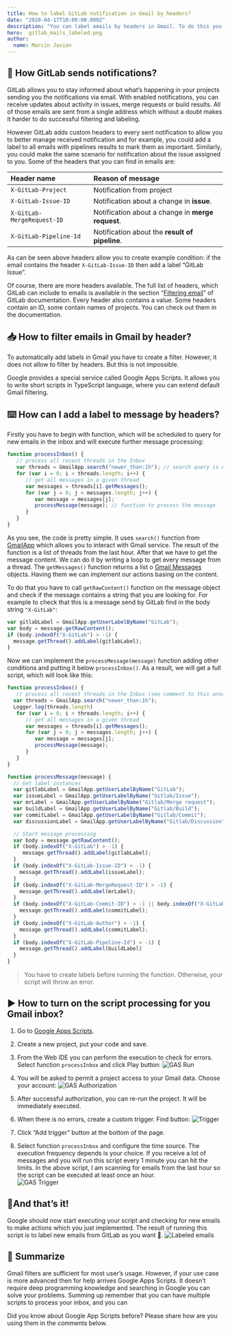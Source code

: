 ```yaml
---
title: How to label GitLab notification in Gmail by headers?
date: "2020-04-17T10:00:00.000Z"
description: "You can label emails by headers in Gmail. To do this you have to create a script that periodically scans for new emails in your inbox. To demonstrate it I will use Gitlab notifications and we will add labels to messages basing on their headers"
hero:  gitlab_mails_labeled.png
author:
  name: Marcin Jasion
---
```


## 📨 How GitLab sends notifications?

GitLab allows you to stay informed about what’s happening in your projects sending you the notifications via email. With enabled notifications, you can receive updates about activity in issues, merge requests or build results. All of those emails are sent from a single address which without a doubt makes it harder to do successful filtering and labeling.

However GitLab adds custom headers to every sent notification to allow you to better manage received notification and for example, you could add a label to all emails with pipelines results to mark them as important. Similarly, you could make the same scenario for notification about the issue assigned to you. Some of the headers that you can find in emails are:
<center>

|Header name|Reason of message|
|:-|:-|
| `X-GitLab-Project` | Notification from project |
| `X-GitLab-Issue-ID` | Notification about a change in **issue**. |
| `X-GitLab-MergeRequest-ID` | Notification about a change in **merge request**. |
| `X-GitLab-Pipeline-Id` | Notification about the **result of pipeline**. |

</center>

As can be seen above headers allow you to create example condition: if the email contains the header `X-GitLab-Issue-ID` then add a label “GitLab Issue”.

Of course, there are more headers available. The full list of headers, which GitLab can include to emails is available in the section “[Filtering email](https://docs.gitlab.com/ee/user/profile/notifications.html#filtering-email)” of GitLab documentation. Every header also contains a value. Some headers contain an ID, some contain names of projects. You can check out them in the documentation.


## 📥 How to filter emails in Gmail by header?

To automatically add labels in Gmail you have to create a filter. However, it does not allow to filter by headers. But this is not impossible.

Google provides a special service called Google Apps Scripts. It allows you to write short scripts in TypeScript language, where you can extend default Gmail filtering.

## ⌨️ How can I add a label to message by headers?

Firstly you have to begin with function, which will be scheduled to query for new emails in the inbox and will execute further message processing:

```js
function processInbox() {
   // process all recent threads in the Inbox
   var threads = GmailApp.search("newer_than:1h"); // search query is exactly same as in Gmail search box
   for (var i = 0; i < threads.length; i++) {
      // get all messages in a given thread
      var messages = threads[i].getMessages();
      for (var j = 0; j < messages.length; j++) {
         var message = messages[j];
         processMessage(message); // function to process the message 
      }
   }
}
```

As you see, the code is pretty simple. It uses `search()` function from [GmailApp](https://developers.google.com/apps-script/reference/gmail) which allows you to interact with Gmail service. The result of the function is a list of threads from the last hour. After that we have to get the message content. We can do it by writing a loop to get every message from a thread. The `getMessages()` function returns a list o [Gmail Messages](https://developers.google.com/apps-script/reference/gmail/gmail-message) objects. Having them we can implement our actions basing on the content.

To do that you have to call `getRawContent()` function on the message object and check if the message contains a string that you are looking for. For example to check that this is a message send by GitLab find in the body string `"X-GitLab"`:

```js
var gitlabLabel = GmailApp.getUserLabelByName("GitLab"); 
var body = message.getRawContent(); 
if (body.indexOf("X-GitLab") > -1) { 
  message.getThread().addLabel(gitlabLabel); 
}
```

Now we can implement the `processMessage(message)` function adding other conditions and putting it below `processInbox()`. As a result, we will get a full script, which will look like this:

```js
function processInbox() {
   // process all recent threads in the Inbox (see comment to this answer)
  var threads = GmailApp.search("newer_than:1h");
  Logger.log(threads.length)
   for (var i = 0; i < threads.length; i++) {
      // get all messages in a given thread
      var messages = threads[i].getMessages();
      for (var j = 0; j < messages.length; j++) {
         var message = messages[j];
         processMessage(message);
      }
   }
}

function processMessage(message) {
  // Get label instances
  var gitlabLabel = GmailApp.getUserLabelByName("GitLab");    
  var issueLabel = GmailApp.getUserLabelByName("Gitlab/Issue");
  var mrLabel = GmailApp.getUserLabelByName("Gitlab/Merge request");
  var buildLabel = GmailApp.getUserLabelByName("Gitlab/Build");
  var commitLabel = GmailApp.getUserLabelByName("Gitlab/Commit");  
  var discussionLabel = GmailApp.getUserLabelByName("Gitlab/Discussion");  

  // Start message processing
  var body = message.getRawContent(); 
  if (body.indexOf("X-GitLab") > -1) { 
     message.getThread().addLabel(gitlabLabel); 
  }
  if (body.indexOf("X-GitLab-Issue-ID") > -1) {
    message.getThread().addLabel(issueLabel);
  }
  if (body.indexOf("X-GitLab-MergeRequest-ID") > -1) {
    message.getThread().addLabel(mrLabel);
  }
  if (body.indexOf("X-GitLab-Commit-ID") > -1 || body.indexOf("X-GitLab-Author-ID") > -1) {
    message.getThread().addLabel(commitLabel);
  }
  if (body.indexOf("X-GitLab-Author") > -1) {
    message.getThread().addLabel(commitLabel);
  }
  if (body.indexOf("X-GitLab-Pipeline-Id") > -1) {
    message.getThread().addLabel(buildLabel)
  }
}
```

> You have to create labels before running the function. Otherwise, your script will throw an error.

## ▶️ How to turn on the script processing for you Gmail inbox?

1. Go to [Google Apps Scripts](https://script.google.com/home).
2. Create a new project, put your code and save.
3. From the Web IDE you can perform the execution to check for errors. Select function `processInbox` and click Play button:
![GAS Run](google_script_run.png)

4. You will be asked to permit a project access to your Gmail data. Choose your account:
![GAS Authorization](google_script_authorization.png)

5. After successful authorization, you can re-run the project. It will be immediately executed.
6. When there is no errors, create a custom trigger. Find button: ![Trigger](google_script_trigger_button.png)

7. Click “Add trigger” button at the bottom of the page.
8. Select function `processInbox` and configure the time source. The execution frequency depends is your choice. If you receive a lot of messages and you will run this script every 1 minute you can hit the limits. In the above script, I am scanning for emails from the last hour so the script can be executed at least once an hour.  
![GAS Trigger](google_script_new_trigger.png)

## 🏁And that’s it!

Google should now start executing your script and checking for new emails to make actions which you just implemented. The result of running this script is to label new emails from GitLab as you want 🤗.
![Labeled emails](gitlab_mails_labeled.png)


## 📖 Summarize

Gmail filters are sufficient for most user’s usage. However, if your use case is more advanced then for help arrives Google Apps Scripts. It doesn’t require deep programming knowledge and searching in Google you can solve your problems. Summing up remember that you can have multiple scripts to process your inbox, and you can

Did you know about Google App Scripts before? Please share how are you using them in the comments below.